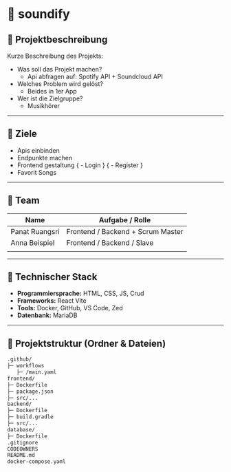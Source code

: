 # 📌 soundify

## 📝 Projektbeschreibung
Kurze Beschreibung des Projekts:
- Was soll das Projekt machen?
  - Api abfragen auf: Spotify API + Soundcloud API
- Welches Problem wird gelöst?
  - Beides in 1er App
- Wer ist die Zielgruppe?
  - Musikhörer

---

## 🎯 Ziele
- Apis einbinden
- Endpunkte machen
- Frontend gestaltung
{ - Login }
{ - Register }
- Favorit Songs

---


## 👥 Team

| Name            | Aufgabe / Rolle                   |
|-----------------|-----------------------------------|
| Panat Ruangsri  | Frontend / Backend + Scrum Master |
| Anna Beispiel   | Frontend / Backend / Slave        |
|                 |                                   |

---

## 🧱 Technischer Stack
- **Programmiersprache:**  HTML, CSS, JS, Crud
- **Frameworks:** React Vite
- **Tools:** Docker, GitHub, VS Code, Zed
- **Datenbank:** MariaDB

---

## 📂 Projektstruktur (Ordner & Dateien)

```bash
.github/
├─ workflows
   ├─ /main.yaml
frontend/
├─ Dockerfile
├─ package.json
├─ src/...
backend/
├─ Dockerfile
├─ build.gradle
├─ src/...
database/
├─ Dockerfile
.gitignore
CODEOWNERS
README.md
docker-compose.yaml
